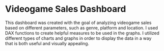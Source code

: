 # Videogame Sales Dashboard
This dashboard was created with the goal of analyzing videogame sales based on different parameters, such as genre, platform and location. 
I used DAX functions to create helpful measures to be used in the graphs. 
I utilized different types of charts and graphs in order to display the data in a way that is both useful and visually appealing. 
